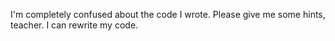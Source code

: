 I'm completely confused about the code I wrote. Please give me some hints, teacher. I can rewrite my code.
